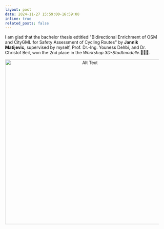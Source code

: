 ```yaml
---
layout: post
date: 2024-11-27 15:59:00-16:59:00
inline: true
related_posts: false
---
```

I am glad that the bachelor thesis edtitled "Bidirectional Enrichment of OSM and CityGML for Safety Assessment of Cycling Routes" by **Jannik Matijevic**, supervised by myself, Prof. Dr.-Ing. Youness Dehbi, and Dr. Christof Beil, won the 2nd place in the *Workshop 3D-Stadtmodelle*.:tada::tada::tada:.
<div style="text-align: center;">
    <img src="{{ site.baseurl }}/assets/img/news/2-Preis.jpg" alt="Alt Text" width="540" height="auto">
</div>


